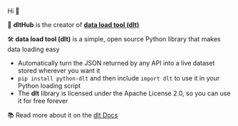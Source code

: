 Hi 👋

🧙 **dltHub** is the creator of **[data load tool (dlt)](https://github.com/dlt-hub/dlt)**

🛠️ **data load tool (dlt)** is a simple, open source Python library that makes data loading easy
- Automatically turn the JSON returned by any API into a live dataset stored wherever you want it
- `pip install python-dlt` and then include `import dlt` to use it in your Python loading script
- The **dlt** library is licensed under the Apache License 2.0, so you can use it for free forever

📚 Read more about it on the [dlt Docs](dlthub.com/docs)
